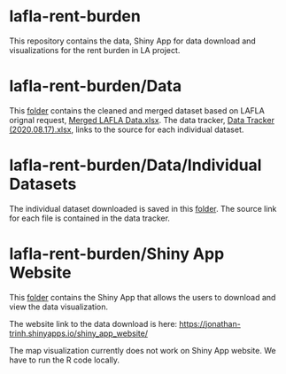 # lafla-rent-burden
This repository contains the data,  Shiny App for data download and visualizations for the rent burden in LA project.

# lafla-rent-burden/Data
This [folder](https://github.com/aurozhang/lafla-rent-burden/tree/master/Data) contains the cleaned and merged dataset based on LAFLA orignal request, [Merged LAFLA Data.xlsx](https://github.com/aurozhang/lafla-rent-burden/blob/master/Data/Merged%20LAFLA%20Data.xlsx). The data tracker, [Data Tracker (2020.08.17).xlsx](https://github.com/aurozhang/lafla-rent-burden/blob/master/Data/Data%20Tracker%20(2020.08.17).xlsx), links to the source for each individual dataset. 
# lafla-rent-burden/Data/Individual Datasets
The individual dataset downloaded is saved in this [folder](https://github.com/aurozhang/lafla-rent-burden/tree/master/Data/Individual%20Datasets). The source link for each file is contained in the data tracker. 
    

# lafla-rent-burden/Shiny App Website
This [folder](https://github.com/aurozhang/lafla-rent-burden/tree/master/Shiny%20App%20Website) contains the Shiny App that allows the users to download and view the data visualization.

The website link to the data download is here: https://jonathan-trinh.shinyapps.io/shiny_app_website/

The map visualization currently does not work on Shiny App website. We have to run the R code locally. 
